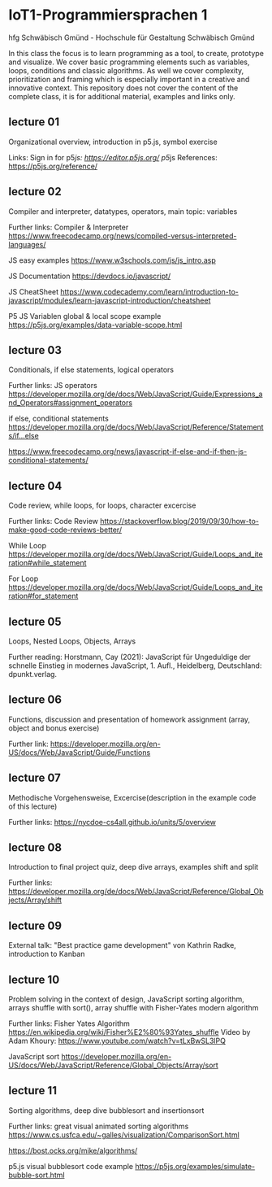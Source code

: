 # IoT1-Programmiersprachen 1
hfg Schwäbisch Gmünd - Hochschule für Gestaltung Schwäbisch Gmünd

In this class the focus is to learn programming as a tool, to create, prototype and visualize.
We cover basic programming elements such as variables, loops, conditions and classic algorithms.
As well we cover complexity, prioritization and framing which is especially important in a creative and innovative context. This repository does not cover the content of the complete class, it is for additional material, examples and links only.


## lecture 01
Organizational overview, introduction in p5.js, symbol exercise

Links:
Sign in for p5*js: https://editor.p5js.org/
p5*js References: https://p5js.org/reference/

## lecture 02
Compiler and interpreter, datatypes, operators, main topic: variables

Further links:
Compiler & Interpreter
https://www.freecodecamp.org/news/compiled-versus-interpreted-languages/

JS easy examples
https://www.w3schools.com/js/js_intro.asp

JS Documentation
https://devdocs.io/javascript/

JS CheatSheet
https://www.codecademy.com/learn/introduction-to-javascript/modules/learn-javascript-introduction/cheatsheet

P5 JS Variablen global & local scope example
https://p5js.org/examples/data-variable-scope.html


## lecture 03
Conditionals, if else statements, logical operators

Further links:
JS operators
https://developer.mozilla.org/de/docs/Web/JavaScript/Guide/Expressions_and_Operators#assignment_operators

if else, conditional statements
https://developer.mozilla.org/de/docs/Web/JavaScript/Reference/Statements/if...else

https://www.freecodecamp.org/news/javascript-if-else-and-if-then-js-conditional-statements/


## lecture 04
Code review, while loops, for loops, character excercise

Further links:
Code Review
https://stackoverflow.blog/2019/09/30/how-to-make-good-code-reviews-better/

While Loop
https://developer.mozilla.org/de/docs/Web/JavaScript/Guide/Loops_and_iteration#while_statement

For Loop
https://developer.mozilla.org/de/docs/Web/JavaScript/Guide/Loops_and_iteration#for_statement

## lecture 05
Loops, Nested Loops, Objects, Arrays

Further reading:
Horstmann, Cay (2021): JavaScript für Ungeduldige der schnelle Einstieg in modernes JavaScript, 1. Aufl., Heidelberg, Deutschland: dpunkt.verlag.

## lecture 06
Functions, discussion and presentation of homework assignment (array, object and bonus exercise)  

Further link:
https://developer.mozilla.org/en-US/docs/Web/JavaScript/Guide/Functions

## lecture 07
Methodische Vorgehensweise, Excercise(description in the example code of this lecture)

Further links:
https://nycdoe-cs4all.github.io/units/5/overview

## lecture 08
Introduction to final project quiz, deep dive arrays, examples shift and split

Further links:
https://developer.mozilla.org/de/docs/Web/JavaScript/Reference/Global_Objects/Array/shift

## lecture 09
External talk: "Best practice game development" von Kathrin Radke, introduction to Kanban  

## lecture 10
Problem solving in the context of design, JavaScript sorting algorithm, arrays shuffle with sort(), array shuffle with Fisher-Yates modern algorithm

Further links:
Fisher Yates Algorithm
https://en.wikipedia.org/wiki/Fisher%E2%80%93Yates_shuffle
Video by Adam Khoury: https://www.youtube.com/watch?v=tLxBwSL3lPQ

JavaScript sort
https://developer.mozilla.org/en-US/docs/Web/JavaScript/Reference/Global_Objects/Array/sort

## lecture 11
Sorting algorithms, deep dive bubblesort and insertionsort

Further links:
great visual animated sorting algorithms
https://www.cs.usfca.edu/~galles/visualization/ComparisonSort.html

https://bost.ocks.org/mike/algorithms/

p5.js visual bubblesort code example
https://p5js.org/examples/simulate-bubble-sort.html
